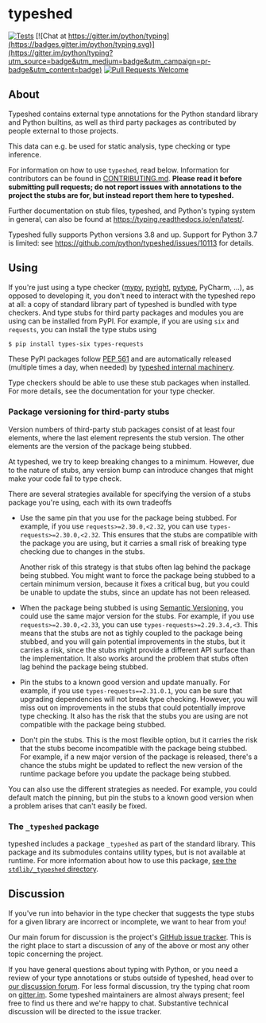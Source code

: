# typeshed

[![Tests](https://github.com/python/typeshed/actions/workflows/tests.yml/badge.svg)](https://github.com/python/typeshed/actions/workflows/tests.yml)
[![Chat at https://gitter.im/python/typing](https://badges.gitter.im/python/typing.svg)](https://gitter.im/python/typing?utm_source=badge&utm_medium=badge&utm_campaign=pr-badge&utm_content=badge)
[![Pull Requests Welcome](https://img.shields.io/badge/pull%20requests-welcome-brightgreen.svg)](https://github.com/python/typeshed/blob/main/CONTRIBUTING.md)

## About

Typeshed contains external type annotations for the Python standard library
and Python builtins, as well as third party packages as contributed by
people external to those projects.

This data can e.g. be used for static analysis, type checking or type inference.

For information on how to use `typeshed`, read below.  Information for
contributors can be found in [CONTRIBUTING.md](CONTRIBUTING.md).  **Please read
it before submitting pull requests; do not report issues with annotations to
the project the stubs are for, but instead report them here to typeshed.**

Further documentation on stub files, typeshed, and Python's typing system in
general, can also be found at https://typing.readthedocs.io/en/latest/.

Typeshed fully supports Python versions 3.8 and up. Support for Python 3.7
is limited: see https://github.com/python/typeshed/issues/10113
for details.

## Using

If you're just using a type checker ([mypy](https://github.com/python/mypy/),
[pyright](https://github.com/microsoft/pyright),
[pytype](https://github.com/google/pytype/), PyCharm, ...), as opposed to
developing it, you don't need to interact with the typeshed repo at
all: a copy of standard library part of typeshed is bundled with type checkers.
And type stubs for third party packages and modules you are using can
be installed from PyPI. For example, if you are using `six` and `requests`,
you can install the type stubs using

```bash
$ pip install types-six types-requests
```

These PyPI packages follow [PEP 561](http://www.python.org/dev/peps/pep-0561/)
and are automatically released (multiple times a day, when needed) by
[typeshed internal machinery](https://github.com/typeshed-internal/stub_uploader).

Type checkers should be able to use these stub packages when installed. For more
details, see the documentation for your type checker.

### Package versioning for third-party stubs

Version numbers of third-party stub packages consist of at least four elements,
where the last element represents the stub version. The other elements
are the version of the package being stubbed.

At typeshed, we try to keep breaking changes to a minimum. However, due to the
nature of stubs, any version bump can introduce changes that might make your
code fail to type check.

There are several strategies available for specifying the version of a stubs
package you're using, each with its own tradeoffs

* Use the same pin that you use for the package being stubbed. For example,
  if you use `requests>=2.30.0,<2.32`, you can use
  `types-requests>=2.30.0,<2.32`. This ensures that the stubs are compatible
  with the package you are using, but it carries a small risk of breaking
  type checking due to changes in the stubs.
  
  Another risk of this strategy is that stubs often lag behind
  the package being stubbed. You might want to force the package being stubbed
  to a certain minimum version, because it fixes a critical bug, but you
  could be unable to update the stubs, since an update has not been released.
* When the package being stubbed is using [Semantic Versioning](https://semver.org/lang/de/),
  you could use the same major version for the stubs. For example, if you use
  `requests>=2.30.0,<2.33`, you can use `types-requests>=2.29.3.4,<3`. This
  means that the stubs are not as tighly coupled to the package being stubbed,
  and you will gain potential improvements in the stubs, but it carries a
  risk, since the stubs might provide a different API surface than the
  implementation. It also works around the problem that stubs often lag behind
  the package being stubbed.
* Pin the stubs to a known good version and update manually. For example, if
  you use `types-requests==2.31.0.1`, you can be sure that upgrading
  dependencies will not break type checking. However, you will miss out on
  improvements in the stubs that could potentially improve type checking.
  It also has the risk that the stubs you are using are not compatible with
  the package being stubbed.
* Don't pin the stubs. This is the most flexible option, but it carries the
  risk that the stubs become incompatible with the package being stubbed.
  For example, if a new major version of the package is released, there's a
  chance the stubs might be updated to reflect the new version of the runtime
  package before you update the package being stubbed.

You can also use the different strategies as needed. For example, you could
default match the pinning, but pin the stubs to a known good version when
a problem arises that can't easily be fixed.

### The `_typeshed` package

typeshed includes a package `_typeshed` as part of the standard library.
This package and its submodules contains utility types, but is not
available at runtime. For more information about how to use this package,
[see the `stdlib/_typeshed` directory](https://github.com/python/typeshed/tree/main/stdlib/_typeshed).

## Discussion

If you've run into behavior in the type checker that suggests the type
stubs for a given library are incorrect or incomplete,
we want to hear from you!

Our main forum for discussion is the project's [GitHub issue
tracker](https://github.com/python/typeshed/issues).  This is the right
place to start a discussion of any of the above or most any other
topic concerning the project.

If you have general questions about typing with Python, or you need
a review of your type annotations or stubs outside of typeshed, head over to
[our discussion forum](https://github.com/python/typing/discussions).
For less formal discussion, try the typing chat room on
[gitter.im](https://gitter.im/python/typing).  Some typeshed maintainers
are almost always present; feel free to find us there and we're happy
to chat.  Substantive technical discussion will be directed to the
issue tracker.
